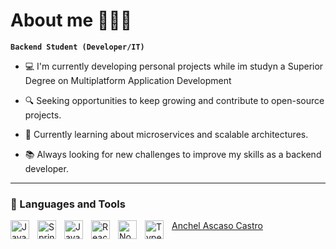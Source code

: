 <script src="https://platform.linkedin.com/badges/js/profile.js" async defer type="text/javascript"></script>

# About me 👨🏻‍💻

**`Backend Student (Developer/IT)`**

- 💻 I'm currently developing personal projects while im studyn a Superior Degree on Multiplatform Application Development

- 🔍 Seeking opportunities to keep growing and contribute to open-source projects.

- 🌱 Currently learning about microservices and scalable architectures.

- 📚 Always looking for new challenges to improve my skills as a backend developer.

---

### 🧰  Languages and Tools

<img align="left" alt="Java" width="30px" style="padding-right:10px;" src="https://cdn.jsdelivr.net/gh/devicons/devicon/icons/java/java-original.svg"/>
<img align="left" alt="Spring" width="30px" style="padding-right:10px;" src="https://cdn.jsdelivr.net/gh/devicons/devicon/icons/spring/spring-original.svg" />
<img align="left" alt="JavaScript" width="30px" style="padding-right:10px;" src="https://cdn.jsdelivr.net/gh/devicons/devicon/icons/javascript/javascript-plain.svg" />
<img align="left" alt="React" width="30px" style="padding-right:10px;" src="https://cdn.jsdelivr.net/gh/devicons/devicon/icons/react/react-original.svg" />
<img align="left" alt="NodeJS" width="30px" style="padding-right:10px;" src="https://cdn.jsdelivr.net/gh/devicons/devicon/icons/nodejs/nodejs-original.svg" />
<img align="left" alt="TypeScript" width="30px" style="padding-right:10px;" src="https://cdn.jsdelivr.net/gh/devicons/devicon/icons/typescript/typescript-plain.svg" />

<div class="badge-base LI-profile-badge" data-locale="es_ES" data-size="large" data-theme="dark" data-type="HORIZONTAL" data-vanity="anchelascaso" data-version="v1"><a class="badge-base__link LI-simple-link" href="https://es.linkedin.com/in/anchelascaso?trk=profile-badge">Anchel Ascaso Castro</a></div>
              
